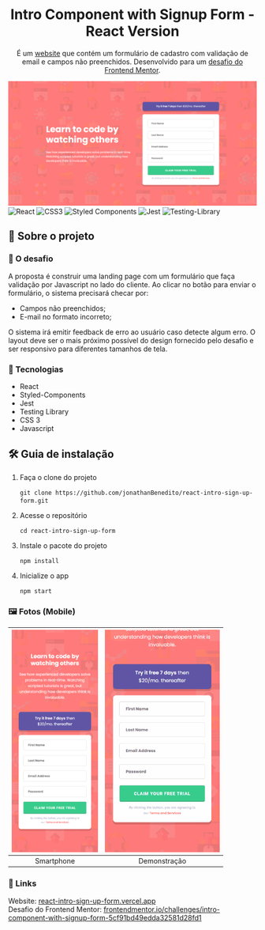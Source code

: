 <h1 align="center">
  Intro Component with Signup Form - React Version
</h1>
<p align="center">
    É um <a href="https://react-intro-sign-up-form.vercel.app/" target="_blank">website</a> que contém um formulário de cadastro com validação de email e campos não preenchidos. Desenvolvido para um <a href="https://www.frontendmentor.io/challenges/intro-component-with-signup-form-5cf91bd49edda32581d28fd1">desafio do Frontend Mentor</a>.
</p>

![demo](design/desktop-layout.png)
![React](https://img.shields.io/badge/react-%2320232a.svg?style=for-the-badge&logo=react&logoColor=%2361DAFB)
![CSS3](https://img.shields.io/badge/css3-%231572B6.svg?style=for-the-badge&logo=css3&logoColor=white)
![Styled Components](https://img.shields.io/badge/styled--components-DB7093?style=for-the-badge&logo=styled-components&logoColor=white)
![Jest](https://img.shields.io/badge/-jest-%23C21325?style=for-the-badge&logo=jest&logoColor=white)
![Testing-Library](https://img.shields.io/badge/-TestingLibrary-%23E33332?style=for-the-badge&logo=testing-library&logoColor=white)

## 💬 Sobre o projeto

### 🥊 O desafio

A proposta é construir uma landing page com um formulário que faça validação por Javascript no lado do cliente. Ao clicar no botão para enviar o formulário, o sistema precisará checar por:

- Campos não preenchidos;
- E-mail no formato incorreto;

O sistema irá emitir feedback de erro ao usuário caso detecte algum erro. O layout deve ser o mais próximo possível do design fornecido pelo desafio e ser responsivo para diferentes tamanhos de tela.

### 🧱 Tecnologias

- React
- Styled-Components
- Jest
- Testing Library
- CSS 3
- Javascript

## 🛠 Guia de instalação

1. Faça o clone do projeto
    ```
    git clone https://github.com/jonathanBenedito/react-intro-sign-up-form.git
    ```

2. Acesse o repositório
    ```
    cd react-intro-sign-up-form
    ```

3. Instale o pacote do projeto
    ```
    npm install
    ```

4. Inicialize o app
    ```
    npm start
    ```

### 🖼 Fotos (Mobile)

| <img alt="news homepage mobile showcase" src="design/smartphone-layout.png" height="450" /> | <img alt="news homepage on tablet" src="design/demonstracao-validacao.gif" height="450"/> |
|:---:|:---:|
| Smartphone | Demonstração |

### 🔗 Links

Website: <a href="https://react-intro-sign-up-form.vercel.app/">react-intro-sign-up-form.vercel.app</a><br />
Desafio do Frontend Mentor: <a href="https://www.frontendmentor.io/challenges/intro-component-with-signup-form-5cf91bd49edda32581d28fd1">frontendmentor.io/challenges/intro-component-with-signup-form-5cf91bd49edda32581d28fd1</a>